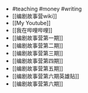 - #teaching #money #writing
- [[编剧故事营wiki]]
- [[My Youtube]]
- [[我在哔哩哔哩]]
- [[编剧故事营第一期]]
- [[编剧故事营第二期]]
- [[编剧故事营第三期]]
- [[编剧故事营第四期]]
- [[编剧故事营第五期]]
- [[编剧故事营第六期英雄贴]]
- [[编剧故事营第六期]]
